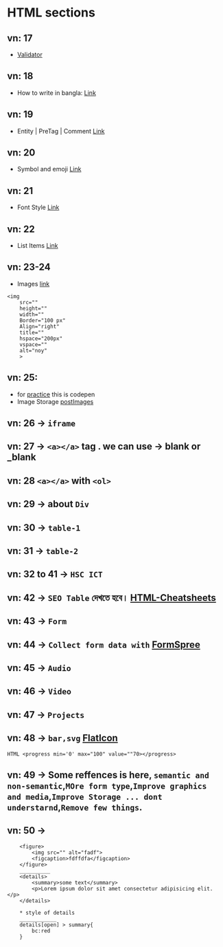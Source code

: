 # HTML sections
## vn: 17
*  [Validator](https://validator.w3.org/)
## vn: 18
*  How to write in bangla: [Link](https://www.youtube.com/watch?v=cTdMbPHvH68&list=PLgH5QX0i9K3p06YY1fyReA2UK8mh_zsiY&index=17)
## vn: 19
*  Entity | PreTag | Comment [Link](https://www.youtube.com/watch?v=7YOZEFX1hTQ&list=PLgH5QX0i9K3p06YY1fyReA2UK8mh_zsiY&index=17)
## vn: 20
*  Symbol and emoji [Link](https://www.youtube.com/watch?v=_LVzF0XMAqc&list=PLgH5QX0i9K3p06YY1fyReA2UK8mh_zsiY&index=18)
## vn: 21 
*  Font Style [Link](https://www.youtube.com/watch?v=NEJnq8ir-TY&list=PLgH5QX0i9K3p06YY1fyReA2UK8mh_zsiY&index=19)
## vn: 22 
*  List Items [Link](https://www.youtube.com/watch?v=o5LRFPZrA7Y&list=PLgH5QX0i9K3p06YY1fyReA2UK8mh_zsiY&index=20)
## vn: 23-24
*  Images [link](https://www.youtube.com/watch?v=o5LRFPZrA7Y&list=PLgH5QX0i9K3p06YY1fyReA2UK8mh_zsiY&index=20)
```
<img 
    src="" 
    height=""
    width=""
    Border="100 px"
    Align="right"
    title=""
    hspace="200px"
    vspace=""
    alt="noy"
    >
```
## vn: 25:
*  for [practice](https://codepen.io/pen/) this is codepen
*  Image Storage [postImages](https://postimages.org/)

## vn: 26 &rarr; `iframe`
## vn: 27 &rarr; `<a></a>` tag . we can use &rarr; blank or _blank
## vn: 28 `<a></a>` with `<ol>`
## vn: 29 &rarr; about `Div`
## vn: 30 &rarr; `table-1`
## vn: 31 &rarr; `table-2`
## vn: 32 to 41 &rarr; `HSC ICT`
## vn: 42 &rarr; `SEO Table`  দেখতে হবে। [HTML-Cheatsheets](https://htmlcheatsheet.com/)
## vn: 43 &rarr; `Form`
## vn: 44 &rarr; `Collect form data with` [FormSpree](https://formspree.io/)
## vn: 45 &rarr; `Audio`
## vn: 46 &rarr; `Video`
## vn: 47 &rarr; `Projects`
## vn: 48 &rarr; `bar,svg` [FlatIcon](https://www.flaticon.com/)
```
HTML <progress min='0' max="100" value=""70></progress>
```
## vn: 49 &rarr; Some reffences is here, `semantic and non-semantic`,`MOre form type`,`Improve graphics and media`,`Improve Storage ... dont understarnd`,`Remove few things`.
## vn: 50 &rarr; 
```
    <figure>
        <img src="" alt="fadf">
        <figcaption>fdffdfa</figcaption>
    </figure>
    __________
    <details>
        <summary>some text</summary>
        <p>Lorem ipsum dolor sit amet consectetur adipisicing elit. </p>
    </details>

    * style of details
    ____________
    details[open] > summary{
        bc:red
    }
```